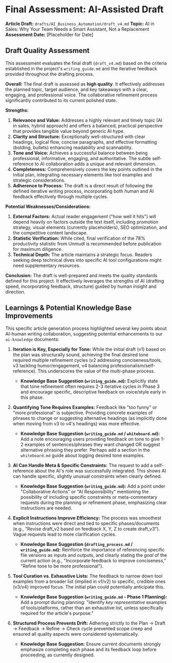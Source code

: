 # Final Assessment: AI-Assisted Draft

**Article Draft:** `drafts/AI_Business_Automation/draft_v4.md`
**Topic:** AI in Sales: Why Your Team Needs a Smart Assistant, Not a Replacement
**Assessment Date:** [Placeholder for Date]

## Draft Quality Assessment

This assessment evaluates the final draft (`draft_v4.md`) based on the criteria established in the project's `writing_guide.md` and the iterative feedback provided throughout the drafting process.

**Overall:** The final draft is assessed as **high quality**. It effectively addresses the planned topic, target audience, and key takeaways with a clear, engaging, and professional voice. The collaborative refinement process significantly contributed to its current polished state.

**Strengths:**

1.  **Relevance and Value:** Addresses a highly relevant and timely topic (AI in sales, hybrid approach) and offers a balanced, practical perspective that provides tangible value beyond generic AI hype.
2.  **Clarity and Structure:** Exceptionally well-structured with clear headings, logical flow, concise paragraphs, and effective formatting (bolding, bullets) enhancing readability and scannability.
3.  **Tone and Voice:** Achieves a successful balance between being professional, informative, engaging, and authoritative. The subtle self-reference to AI collaboration adds a unique and relevant dimension.
4.  **Completeness:** Comprehensively covers the key points outlined in the initial plan, integrating necessary elements like tool examples and strategic considerations.
5.  **Adherence to Process:** The draft is a direct result of following the defined iterative writing process, incorporating both human and AI feedback effectively through multiple cycles.

**Potential Weaknesses/Considerations:**

1.  **External Factors:** Actual reader engagement ("how well it hits") will depend heavily on factors outside the text itself, including promotion strategy, visual elements (currently placeholders), SEO optimization, and the competitive content landscape.
2.  **Statistic Verification:** While cited, final verification of the 78% productivity statistic from Unmudl is recommended before publication for maximum diligence.
3.  **Technical Depth:** The article maintains a strategic focus. Readers seeking deep technical dives into specific AI tool configurations might need supplementary resources.

**Conclusion:** The draft is well-prepared and meets the quality standards defined for this project. It effectively leverages the strengths of AI (drafting speed, incorporating feedback, structure) guided by human insight and direction.

## Learnings & Potential Knowledge Base Improvements

This specific article generation process highlighted several key points about AI-human writing collaboration, suggesting potential enhancements to our `ai-knowledge` documents:

1.  **Iteration is Key, Especially for Tone:** While the initial draft (v1) based on the plan was structurally sound, achieving the final desired tone required multiple refinement cycles (v2 addressing conciseness/tools, v3 tackling humor/engagement, v4 balancing professionalism/self-reference). This underscores the value of the multi-phase process.
    *   **Knowledge Base Suggestion (`writing_guide.md`):** Explicitly state that tone refinement often requires 2-3 iterative cycles in Phase 3 and encourage specific, descriptive feedback on voice/style early in this phase.

2.  **Quantifying Tone Requires Examples:** Feedback like "too funny" or "more professional" is subjective. Providing concrete examples of phrases to change or suggesting alternative headings (as implicitly done when moving from v3 to v4's headings) was more effective.
    *   **Knowledge Base Suggestion (`writing_guide.md` / `whiteboard.md`):** Add a note encouraging users providing feedback on tone to give 1-2 examples of sentences/phrases they want changed OR suggest alternative phrasing they prefer. Perhaps add a section in the `whiteboard.md` guide about logging desired tone examples.

3.  **AI Can Handle Meta & Specific Constraints:** The request to add a self-reference about the AI's role was successfully integrated. This shows AI can handle specific, slightly unusual constraints when clearly defined.
    *   **Knowledge Base Suggestion (`writing_guide.md`):** Add a point under "Collaborative Actions" or "AI Responsibility" mentioning the possibility of including specific constraints or meta-commentary requests during the planning or refinement phase, emphasizing clear instructions are needed.

4.  **Explicit Instructions Improve Efficiency:** The process was smoothest when instructions were direct and tied to specific phases/documents (e.g., "Revise draft_v2 based on feedback X, Y, Z to create draft_v3"). Vague requests lead to more clarification cycles.
    *   **Knowledge Base Suggestion (`drafting_process.md` / `writing_guide.md`):** Reinforce the importance of referencing specific file versions as inputs and outputs, and clearly stating the *goal* of the current action (e.g., "Incorporate feedback to improve conciseness," "Refine tone to be more professional").

5.  **Tool Curation vs. Exhaustive Lists:** The feedback to narrow down tool examples from a broader list (implied in v1/v2) to specific, credible ones (v3/v4) improved focus. The initial plan could potentially anticipate this.
    *   **Knowledge Base Suggestion (`writing_guide.md` - Phase 1 Planning):** Add a prompt during planning: "Identify *key representative* examples of tools/platforms, rather than an exhaustive list, unless specifically required for the article's purpose."

6.  **Structured Process Prevents Drift:** Adhering strictly to the Plan -> Draft -> Feedback -> Refine -> Check cycle prevented scope creep and ensured all quality aspects were considered systematically.
    *   **Knowledge Base Suggestion:** Ensure current documents strongly emphasize completing each phase and its feedback loop before proceeding, as currently designed. 